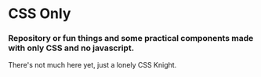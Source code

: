 # CSS Only
### Repository or fun things and some practical components made with only CSS and no javascript.

There's not much here yet, just a lonely CSS Knight.